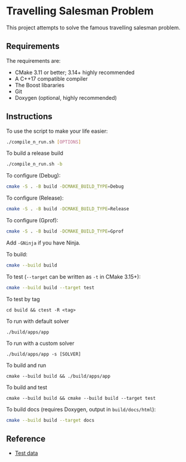 # Travelling Salesman Problem

This project attempts to solve the famous travelling salesman problem.

## Requirements

The requirements are:

- CMake 3.11 or better; 3.14+ highly recommended
- A C++17 compatible compiler
- The Boost libararies
- Git
- Doxygen (optional, highly recommended)

## Instructions

To use the script to make your life easier:

```bash
./compile_n_run.sh [OPTIONS]
```

To build a release build

```bash
./compile_n_run.sh -b
```

To configure (Debug):

```bash
cmake -S . -B build -DCMAKE_BUILD_TYPE=Debug
```

To configure (Release):

```bash
cmake -S . -B build -DCMAKE_BUILD_TYPE=Release
```

To configure (Gprof):

```bash
cmake -S . -B build -DCMAKE_BUILD_TYPE=Gprof
```

Add `-GNinja` if you have Ninja.

To build:

```bash
cmake --build build
```

To test (`--target` can be written as `-t` in CMake 3.15+):

```bash
cmake --build build --target test
```

To test by tag
```
cd build && ctest -R <tag>
```

To run with default solver
```
./build/apps/app
```

To run with a custom solver
```
./build/apps/app -s [SOLVER]
```

To build and run
```
cmake --build build && ./build/apps/app
```

To build and test
```
cmake --build build && cmake --build build --target test
```

To build docs (requires Doxygen, output in `build/docs/html`):

```bash
cmake --build build --target docs
```


## Reference

* [Test data](https://www.math.uwaterloo.ca/tsp/world/countries.html)
